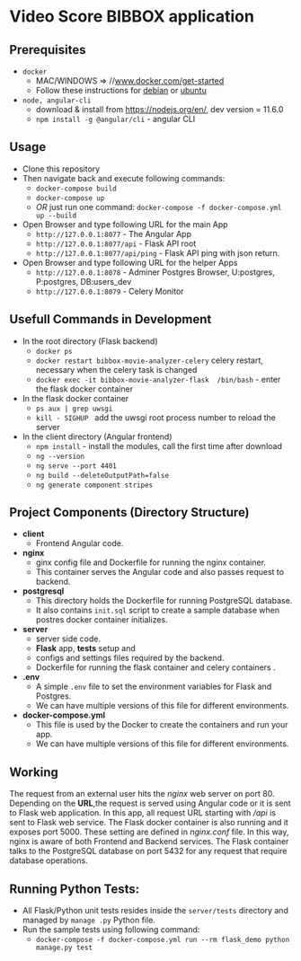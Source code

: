 # Video Score BIBBOX application

## Prerequisites
* `docker` 
    * MAC/WINDOWS => //www.docker.com/get-started
    * Follow these instructions for [debian](https://docs.docker.com/install/linux/docker-ce/debian/) or [ubuntu](https://docs.docker.com/install/linux/docker-ce/ubuntu/) 
* `node, angular-cli`
    * download & install from https://nodejs.org/en/, dev version = 11.6.0 
    * `npm install -g @angular/cli` - angular CLI

## Usage
* Clone this repository
* Then navigate back and execute following commands:
  * `docker-compose build`
  * `docker-compose up`
  * *OR* just run one command: `docker-compose -f docker-compose.yml up --build`
* Open Browser and type following URL for the main App
  * `http://127.0.0.1:8077` - The Angular App  
  * `http://127.0.0.1:8077/api` - Flask API root
  * `http://127.0.0.1:8077/api/ping` - Flask API ping with json return.
* Open Browser and type following URL for the helper Apps
  * `http://127.0.0.1:8078` - Adminer Postgres Browser,  U:postgres, P:postgres, DB:users_dev 
  * `http://127.0.0.1:8079` - Celery Monitor

## Usefull Commands in Development
* In the root directory (Flask backend)
  * `docker ps`
  * `docker restart bibbox-movie-analyzer-celery` celery restart, necessary when the celery task is changed
  * `docker exec -it bibbox-movie-analyzer-flask  /bin/bash` -  enter the flask docker container
* In the flask docker container
    * `ps aux | grep uwsgi`
    * `kill - SIGHUP `  add the uwsgi root process number to reload the server 
* In the client directory (Angular frontend)
  * `npm install` - install the modules, call the first time after download
  * `ng --version`
  * `ng serve --port 4401`
  * `ng build --deleteOutputPath=false`
  * `ng generate component stripes`

## Project Components (Directory Structure)

* **client** 
    * Frontend Angular code.
* **nginx** 
    * ginx config file and Dockerfile for running the nginx container. 
    * This container serves the Angular code and also passes request to backend.
* **postgresql**
    * This directory holds the Dockerfile for running PostgreSQL database. 
    * It also contains `init.sql` script to create a sample database when postres docker container initializes.
* **server**
    * server side code. 
    * **Flask** app, **tests** setup and 
    * configs and settings files required by the backend.  
    * Dockerfile for running the flask container and celery containers .
* **.env**
    * A simple `.env` file to set the environment variables for Flask and Postgres. 
    * We can have multiple versions of this file for different environments.
*  **docker-compose.yml**
    * This file is used by the Docker to create the containers and run your app. 
    * We can have multiple versions of this file for different environments.

## Working
The request from an external user hits the *nginx* web server on port 80. Depending on the 
__URL__,the request is served using Angular code or it is sent to Flask web application. In this 
app, all request URL starting with */api* is sent to Flask web service. The Flask docker 
container is also running and it exposes port 5000. These setting are defined in *nginx.conf* 
file. In this way, nginx is aware of both Frontend and Backend services. The Flask container 
talks to the PostgreSQL database on port 5432 for any request that require database operations. 


## Running Python Tests:
* All Flask/Python unit tests resides inside the `server/tests` directory and managed by `manage
.py` Python file.
* Run the sample tests using following command:
    * `docker-compose -f docker-compose.yml run --rm flask_demo python manage.py test`

